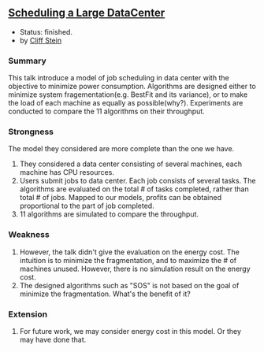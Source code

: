 [Scheduling a Large DataCenter](http://www.nii.ac.jp/shonan/seminar011/files/2012/02/stein.pdf)
----

- Status: finished.
- by [Cliff Stein](http://www.columbia.edu/~cs2035/)


### Summary
This talk introduce a model of job scheduling in data center with the objective to minimize power consumption. Algorithms are designed either to minimize system fragementation(e.g. BestFit and its variance), or to make the load of each machine as equally as possible(why?). Experiments are conducted to compare the 11 algorithms on their throughput.  

### Strongness
The model they considered are more complete than the one we have.

1. They considered a data center consisting of several machines, each machine has CPU resources.
2. Users submit jobs to data center. Each job consists of several tasks. The algorithms  are evaluated on the total # of tasks completed, rather than total # of jobs. Mapped to our models, profits can be obtained proportional to the part of job completed.
3. 11 algorithms are simulated to compare the throughput.

### Weakness
1. However, the talk didn't give the evaluation on the energy cost. The intuition is to minimize the fragmentation, and to maximize the # of machines unused.  However, 
there is no simulation result on the energy cost. 
2. The designed algorithms such as "SOS" is not based on the goal of minimize the fragmentation. What's the benefit of it?

### Extension
1. For future work, we may consider energy cost in this model. Or they may have done that.
